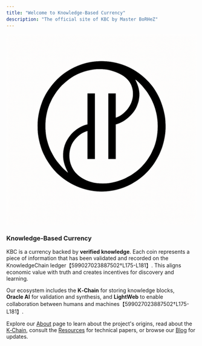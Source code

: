 ```yaml
---
title: "Welcome to Knowledge-Based Currency"
description: "The official site of KBC by Master BoRHeZ"
---
```


![KBC logo](/images/logo.png)

### Knowledge‑Based Currency

KBC is a currency backed by **verified knowledge**. Each coin represents a piece of information that has been validated and recorded on the KnowledgeChain ledger【599027023887502†L175-L181】. This aligns economic value with truth and creates incentives for discovery and learning.

Our ecosystem includes the **K‑Chain** for storing knowledge blocks, **Oracle AI** for validation and synthesis, and **LightWeb** to enable collaboration between humans and machines【599027023887502†L175-L181】.  

Explore our [About](/about/) page to learn about the project's origins, read about the [K‑Chain](/k-chain/), consult the [Resources](/resources/) for technical papers, or browse our [Blog](/posts/) for updates.
